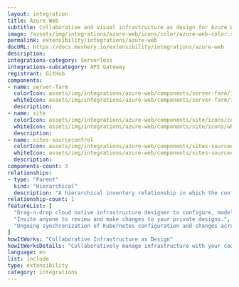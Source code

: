 ```yaml
---
layout: integration
title: Azure Web
subtitle: Collaborative and visual infrastructure as design for Azure Web
image: /assets/img/integrations/azure-web/icons/color/azure-web-color.svg
permalink: extensibility/integrations/azure-web
docURL: https://docs.meshery.io/extensibility/integrations/azure-web
description: 
integrations-category: Serverless
integrations-subcategory: API Gateway
registrant: GitHub
components: 
- name: server-farm
  colorIcon: assets/img/integrations/azure-web/components/server-farm/icons/color/server-farm-color.svg
  whiteIcon: assets/img/integrations/azure-web/components/server-farm/icons/white/server-farm-white.svg
  description: 
- name: site
  colorIcon: assets/img/integrations/azure-web/components/site/icons/color/site-color.svg
  whiteIcon: assets/img/integrations/azure-web/components/site/icons/white/site-white.svg
  description: 
- name: sites-sourcecontrol
  colorIcon: assets/img/integrations/azure-web/components/sites-sourcecontrol/icons/color/sites-sourcecontrol-color.svg
  whiteIcon: assets/img/integrations/azure-web/components/sites-sourcecontrol/icons/white/sites-sourcecontrol-white.svg
  description: 
components-count: 3
relationships: 
- type: "Parent"
  kind: "Hierarchical"
  description: "A hierarchical inventory relationship in which the configuration of (parent component) is patched with the configuration of (child component). "
relationship-count: 1
featureList: [
  "Drag-n-drop cloud native infrastructure designer to configure, model, and deploy your workloads.",
  "Invite anyone to review and make changes to your private designs.",
  "Ongoing synchronization of Kubernetes configuration and changes across any number of clusters."
]
howItWorks: "Collaborative Infrastructure as Design"
howItWorksDetails: "Collaboratively manage infrastructure with your coworkers synchronously sharing the same designs."
language: en
list: include
type: extensibility
category: integrations
---
```

